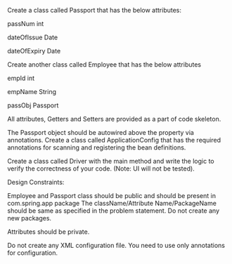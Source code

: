 Create a class called Passport that has the below attributes:

passNum int

dateOfIssue Date

dateOfExpiry Date





Create another class called Employee that has the below attributes                  

empId int

empName String

passObj Passport


 

All attributes, Getters and Setters are provided as a part of code skeleton.

The Passport object should be autowired above the property via annotations. Create a class called ApplicationConfig that has the required annotations for scanning and registering the bean definitions.

Create a class called Driver with the main method and write the logic to verify the correctness of your code. (Note: UI will not be tested).

Design Constraints:

Employee and Passport class should be public and should be present in com.spring.app package
The className/Attribute Name/PackageName should be same as specified in the problem statement. Do not create any new packages.

Attributes should be private.

Do not create any XML configuration file. You need to use only annotations for configuration.
